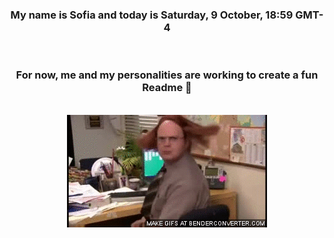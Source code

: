 


<div align="center">
<h3 >My name is Sofia and today is Saturday, 9 October, 18:59 GMT-4</h3><br>
<h3 >For now, me and my personalities are working to create a fun Readme 👋
</h3><br>
<img src='img/dwight.gif' alt='working...'/>
</div>

